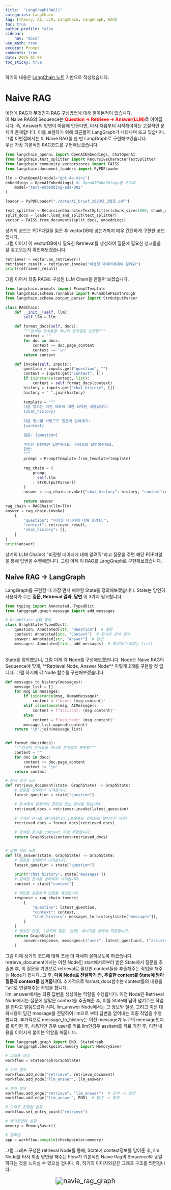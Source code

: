 ```yaml
---
title:  "LangGraph(RAG)1"
categories: LangChain
tag: [theory, AI, LLM, LangChain, LangGraph, RAG]
toc: true
author_profile: false
sidebar:
    nav: "docs"
use_math: true
excerpt: Prompt
comments: true
date: 2025-01-05
toc_sticky: true
---
```

하기의 내용은 <a href="https://wikidocs.net/233801" target="_blank">LangChain 노트</a> 기반으로 작성했습니다.

# Naive RAG
예전에 RAG가 무엇인지 RAG 구성방법에 대해 알아본적이 있습니다.    
이 Naive RAG의 Sequence는 <span style='color:red'>**Question $\rightarrow$ Retrieve $\rightarrow$ Answer(LLM)**</span>로 이어집니다. 즉, Answer의 답변이 마음에 안든다면, 다시 처음부터 시작해야하는 고질적인 문제가 존재합니다. 이를 보완하기 위해 최근들어 LangGraph가 나타나며 뜨고 있습니다. 그럼 이번절에서는 이 Naive RAG를 한 번 LangGraph로 구현해보겠습니다.   
우선 가장 기본적인 RAG코드를 구현해보겠습니다.   

```python
from langchain_openai import OpenAIEmbeddings, ChatOpenAI
from langchain.text_splitter import RecursiveCharacterTextSplitter
from langchain_community.vectorstores import FAISS
from langchain.document_loaders import PyPDFLoader

llm = ChatOpenAI(model="gpt-4o-mini")
embeddings = OpenAIEmbeddings( #← OpenAIEmbeddings를 초기화
    model="text-embedding-ada-002"
)

loader = PyPDFLoader("./data/AI_brief_2023년_2월호.pdf")

text_splitter = RecursiveCharacterTextSplitter(chunk_size=1000, chunk_overlap=100)
split_docs = loader.load_and_split(text_splitter)
vector = FAISS.from_documents(split_docs, embeddings)
```

상기의 코드는 PDF파일을 읽은 후 vectorDB에 넣는거까지 매우 간단하게 구현한 코드입니다.    
그럼 이어서 이 vectorDB에서 필요한 Retrieval를 생성하여 질문에 필요한 청크들을 잘 갖고오는지 확인해보겠습니다.   

```python
retriever = vector.as_retriever()
retriever_result = retriever.invoke("비정형 데이터에대해 알려줘")
print(retriever_result)
```

그럼 이어서 최종 RAG로 구성된 LLM Chain을 만들어 보겠습니다.   
```python
from langchain.prompts import PromptTemplate
from langchain.schema.runnable import RunnablePassthrough
from langchain.schema.output_parser import StrOutputParser

class RAGChain:
    def __init__(self, llm):
        self.llm = llm
        
    def format_docs(self, docs):
        """검색된 문서들을 하나의 문자열로 포맷팅"""
        context = ""
        for doc in docs:
            context += doc.page_content
            context += '\n'
        return context

    def invoke(self, inputs):
        question = inputs.get("question", "")
        context = inputs.get("context", [])
        if isinstance(context, list):
            context = self.format_docs(context)
        history = inputs.get("chat_history", [])
        history = " ".join(history)
        
        template = """
        다음 정보는 이전 대화에 대한 요약된 내용입니다:
        {chat_history}
        
        다음 정보를 바탕으로 질문에 답하세요:
        {context}

        질문: {question}
        
        주어진 질문에만 답변하세요. 문장으로 답변해주세요.
        답변:
        """
        prompt = PromptTemplate.from_template(template)
        
        rag_chain = (
            prompt
            | self.llm
            | StrOutputParser()
        )
        answer = rag_chain.invoke({"chat_history": history, "context":context, "question":question })
        
        return answer
rag_chain = RAGChain(llm=llm)
answer = rag_chain.invoke(
    {
        "question": "비정형 데이터에 대해 알려줘.",
        "context": retriever_result,
        "chat_history": [],
    }
)
print(answer)
```

상기의 LLM Chain에 "비정형 데이터에 대해 알려줘"라고 질문을 주면 해당 PDF파일을 통해 답변을 수행해줍니다. 그럼 이제 이 RAG를 LangGraph로 구현해보겠습니다.   

## Naive RAG $\rightarrow$ LangGraph
LangGraph를 구현할 때 가장 먼저 해야할 State를 정의해보겠습니다. State는 당연히 사용자가 주는 **질문, Retrieval 결과, 답변** 이 3가지 필요합니다.   
```python
from typing import Annotated, TypedDict
from langgraph.graph.message import add_messages

# GraphState 상태 정의
class GraphState(TypedDict):
    question: Annotated[str, "Question"]  # 질문
    context: Annotated[str, "Context"]  # 문서의 검색 결과
    answer: Annotated[str, "Answer"]  # 답변
    messages: Annotated[list, add_messages]  # 메시지(누적되는 list)
``` 

<br>
State를 정의했으니, 그럼 이제 각 Node를 구성해보겠습니다. Node는 Naive RAG의 Sequence에 맞게, **Retrieval Node, Answer Node** 이렇게 2개를 구현할 것 입니다. 그럼 하기에 각 Node 함수를 구현해보겠습니다.   

```python
def messages_to_history(messages):
    message_list = []
    for msg in messages:
        if isinstance(msg, HumanMessage):
            content = f"user: {msg.content}"
        elif isinstance(msg, AIMessage):
            content = f"assitant: {msg.content}"
        else:
            content = f"assitant: {msg.content}"
        message_list.append(content)
    return "\n".join(message_list)


def format_docs(docs):
    """검색된 문서들을 하나의 문자열로 포맷팅"""
    context = ""
    for doc in docs:
        context += doc.page_content
        context += '\n'
    return context

# 문서 검색 노드
def retrieve_document(state: GraphState) -> GraphState:
    # 질문을 상태에서 가져옵니다.
    latest_question = state["question"]

    # 문서에서 검색하여 관련성 있는 문서를 찾습니다.
    retrieved_docs = retriever.invoke(latest_question)
    
    # 검색된 문서를 형식화합니다.(프롬프트 입력으로 넣어주기 위함)
    retrieved_docs = format_docs(retrieved_docs)

    # 검색된 문서를 context 키에 저장합니다.
    return GraphState(context=retrieved_docs)


# 답변 생성 노드
def llm_answer(state: GraphState) -> GraphState:
    # 질문을 상태에서 가져옵니다.
    latest_question = state["question"]
    
    print("chat history", state['messages'])
    # 검색된 문서를 상태에서 가져옵니다.
    context = state["context"]

    # 체인을 호출하여 답변을 생성합니다.
    response = rag_chain.invoke(
        {
            "question": latest_question,
            "context": context,
            "chat_history": messages_to_history(state["messages"]),
        }
    )
    # 생성된 답변, (유저의 질문, 답변) 메시지를 상태에 저장합니다.
    return GraphState(
        answer=response, messages=[("user", latest_question), ("assistant", response)]
    )
``` 

그럼 이제 상기의 코드에 대해 조금 더 자세히 살펴보도록 하겠습니다.    
retrieve_document에서는 이전 Node인 start에서로부터 받은 State에서 질문을 추출한 후, 이 질문을 기반으로 retrieval로 필요한 context들을 추출해주는 작업을 해주는 Node가 됩니다. 그 후, **다음 Node로 전달하기 전, 추출한 context를 State에 담아 질문과 context를 넘겨줍니다.** 추가적으로 format_docs함수는 context들의 내용을 "\n"로 연결해주는 작업을 합니다.     
llm_answer에서는 최종 답변을 생성하는 역할을 수행합니다. 이전 Node인 Retrieval Node에서는 질문에 알맞은 context를 추출해준 후, 이를 State에 담아 넘겨주는 작업을 한다고 말씀드렸다 시피, llm_answer Node에서는 그 정보와 질문, 그리고 이전 대화내용이 담긴 message를 전달하여 llm으로 부터 답변을 얻어내는 최종 작업을 수행합니다. 추가적으로 message_to_history는 이전 message가 누구의 meesage인지를 확인한 후, 사용자인 경우 user를 키로 llm인경우 assitant를 키로 가진 후, 이전 내용을 이어지게 붙이는 역할을 해줍니다.    

```python
from langgraph.graph import END, StateGraph
from langgraph.checkpoint.memory import MemorySaver

# 그래프 생성
workflow = StateGraph(GraphState)

# 노드 정의
workflow.add_node("retrieve", retrieve_document)
workflow.add_node("llm_answer", llm_answer)

# 엣지 정의
workflow.add_edge("retrieve", "llm_answer")  # 검색 -> 답변
workflow.add_edge("llm_answer", END)  # 답변 -> 종료

# 그래프 진입점 설정
workflow.set_entry_point("retrieve")

# 체크포인터 설정
memory = MemorySaver()

# 컴파일
app = workflow.compile(checkpointer=memory)
```

그럼 그래프 구성은 retrieval Node를 통해, State에 context정보를 담아준 후, llm Node를 타서 최종 답변을 해주는 Flow가 기본적인 Naive Rag의 Sequence와 동일하다는 것을 느끼실 수 있으실 겁니다. 즉, 하기의 이미지와같은 그래프 구조를 띄면됩니다.    
<div style="text-align : center;">
<img src="../../../assets/images/LangChain/2025-01-05-langgraph8/navie_rag_graph.jpeg" alt="navie_rag_graph" style="zoom:150%;" />    
</div>    
